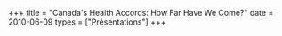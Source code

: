 +++
title = "Canada's Health Accords: How Far Have We Come?"
date = 2010-06-09
types = ["Présentations"]
+++
